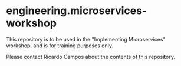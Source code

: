 # engineering.microservices-workshop

This repository is to be used in the "Implementing Microservices" workshop, and is for training purposes only.

Please contact Ricardo Campos about the contents of this repository.
